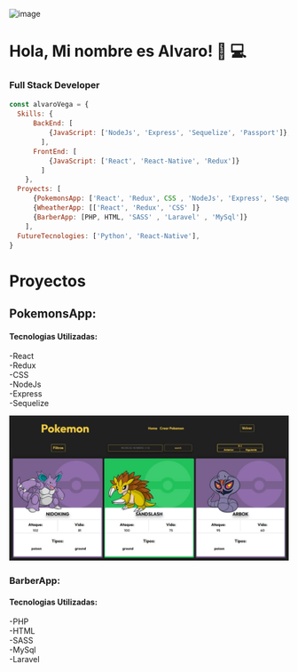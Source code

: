 ![image](https://www.webcancun.com.mx/blog/wp-content/uploads/2017/02/se-solicita-programador-web-web-cancun.jpg)

# Hola, Mi nombre es Alvaro! 👋 💻
### Full Stack Developer

```js
const alvaroVega = {
  Skills: {
      BackEnd: [
          {JavaScript: ['NodeJs', 'Express', 'Sequelize', 'Passport']},
        ],
      FrontEnd: [
          {JavaScript: ['React', 'React-Native', 'Redux']}
        ]
    },
  Proyects: [
      {PokemonsApp: ['React', 'Redux', CSS , 'NodeJs', 'Express', 'Sequelize']},
      {WheatherApp: [['React', 'Redux', 'CSS' ]}
      {BarberApp: [PHP, HTML, 'SASS' , 'Laravel' , 'MySql']}
    ],
  FutureTecnologies: ['Python', 'React-Native'],
}
```
# Proyectos 
## PokemonsApp: 
#### Tecnologias Utilizadas:
-React  
-Redux  
-CSS  
-NodeJs  
-Express  
-Sequelize


![image](https://github.com/alvarovega99/alvarovega99/blob/main/WhatsApp%20Image%202021-12-22%20at%2015.19.23.jpeg)

### BarberApp: 
#### Tecnologias Utilizadas:
-PHP  
-HTML  
-SASS  
-MySql  
-Laravel
